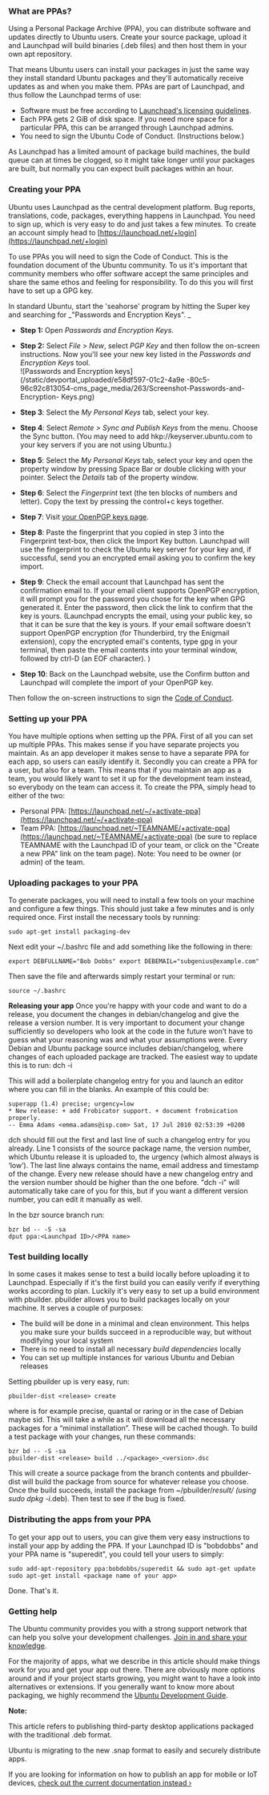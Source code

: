 





### What are PPAs?

Using a Personal Package Archive (PPA), you can distribute software and
updates directly to Ubuntu users. Create your source package, upload it and
Launchpad will build binaries (.deb files) and then host them in your own apt
repository.

That means Ubuntu users can install your packages in just the same way they
install standard Ubuntu packages and they'll automatically receive updates as
and when you make them. PPAs are part of Launchpad, and thus follow the
Launchpad terms of use:

  * Software must be free according to [Launchpad's licensing guidelines](https://help.launchpad.net/Legal/ProjectLicensing).
  * Each PPA gets 2 GiB of disk space. If you need more space for a particular PPA, this can be arranged through Launchpad admins.
  * You need to sign the Ubuntu Code of Conduct. (Instructions below.)

As Launchpad has a limited amount of package build machines, the build queue
can at times be clogged, so it might take longer until your packages are
built, but normally you can expect built packages within an hour.

### Creating your PPA

Ubuntu uses Launchpad as the central development platform. Bug reports,
translations, code, packages, everything happens in Launchpad. You need to
sign up, which is very easy to do and just takes a few minutes. To create an
account simply head to
[https://launchpad.net/+login](https://launchpad.net/+login)

To use PPAs you will need to sign the Code of Conduct. This is the foundation
document of the Ubuntu community. To us it's important that community members
who offer software accept the same principles and share the same ethos and
feeling for responsibility. To do this you will first have to set up a GPG
key.

In standard Ubuntu, start the 'seahorse' program by hitting the Super key and
searching for _"Passwords and Encryption Keys". _

  * **Step 1:** Open _Passwords and Encryption Keys_.
  * **Step 2:** Select _File > New_, select _PGP Key_ and then follow the on-screen instructions. Now you'll see your new key listed in the _Passwords and Encryption Keys_ tool.  
![Passwords and Encryption keys](/static/devportal_uploaded/e58df597-01c2-4a9e
-80c5-96c92c813054-cms_page_media/263/Screenshot-Passwords-and-Encryption-
Keys.png)

  * **Step 3**: Select the _My Personal Keys_ tab, select your key.
  * **Step 4**: Select _Remote > Sync and Publish Keys_ from the menu. Choose the Sync button. (You may need to add hkp://keyserver.ubuntu.com to your key servers if you are not using Ubuntu.)
  * **Step 5**: Select the _My Personal Keys_ tab, select your key and open the property window by pressing Space Bar or double clicking with your pointer. Select the _Details_ tab of the property window.
  * **Step 6**: Select the _Fingerprint_ text (the ten blocks of numbers and letter). Copy the text by pressing the control+c keys together.
  * **Step 7**: Visit [your OpenPGP keys page](https://launchpad.net/~/+editpgpkeys).
  * **Step 8**: Paste the fingerprint that you copied in step 3 into the Fingerprint text-box, then click the Import Key button. Launchpad will use the fingerprint to check the Ubuntu key server for your key and, if successful, send you an encrypted email asking you to confirm the key import.
  * **Step 9**: Check the email account that Launchpad has sent the confirmation email to. If your email client supports OpenPGP encryption, it will prompt you for the password you chose for the key when GPG generated it. Enter the password, then click the link to confirm that the key is yours. (Launchpad encrypts the email, using your public key, so that it can be sure that the key is yours. If your email software doesn't support OpenPGP encryption (for Thunderbird, try the Enigmail extension), copy the encrypted email's contents, type gpg in your terminal, then paste the email contents into your terminal window, followed by ctrl-D (an EOF character). )
  * **Step 10**: Back on the Launchpad website, use the Confirm button and Launchpad will complete the import of your OpenPGP key.

Then follow the on-screen instructions to sign the [Code of
Conduct](https://launchpad.net/codeofconduct).

### Setting up your PPA

You have multiple options when setting up the PPA. First of all you can set up
multiple PPAs. This makes sense if you have separate projects you maintain. As
an app developer it makes sense to have a separate PPA for each app, so users
can easily identify it. Secondly you can create a PPA for a user, but also for
a team. This means that if you maintain an app as a team, you would likely
want to set it up for the development team instead, so everybody on the team
can access it. To create the PPA, simply head to either of the two:

  * Personal PPA: [https://launchpad.net/~/+activate-ppa](https://launchpad.net/~/+activate-ppa)
  * Team PPA: [https://launchpad.net/~TEAMNAME/+activate-ppa](https://launchpad.net/~TEAMNAME/+activate-ppa) (be sure to replace TEAMNAME with the Launchpad ID of your team, or click on the "Create a new PPA" link on the team page). Note: You need to be owner (or admin) of the team.

### Uploading packages to your PPA

To generate packages, you will need to install a few tools on your machine and
configure a few things. This should just take a few minutes and is only
required once. First install the necessary tools by running:

    sudo apt-get install packaging-dev

Next edit your ~/.bashrc file and add something like the following in there:

    export DEBFULLNAME="Bob Dobbs" export DEBEMAIL="subgenius@example.com" 

Then save the file and afterwards simply restart your terminal or run:

    source ~/.bashrc

**Releasing your app** Once you're happy with your code and want to do a release, you document the changes in debian/changelog and give the release a version number. It is very important to document your change sufficiently so developers who look at the code in the future won’t have to guess what your reasoning was and what your assumptions were. Every Debian and Ubuntu package source includes debian/changelog, where changes of each uploaded package are tracked. The easiest way to update this is to run:
    dch -i

This will add a boilerplate changelog entry for you and launch an editor where
you can fill in the blanks. An example of this could be:

    superapp (1.4) precise; urgency=low
    * New release: + add Frobicator support. + document frobnication properly.
    -- Emma Adams <emma.adams@isp.com> Sat, 17 Jul 2010 02:53:39 +0200

dch should fill out the first and last line of such a changelog entry for you
already. Line 1 consists of the source package name, the version number, which
Ubuntu release it is uploaded to, the urgency (which almost always is ‘low’).
The last line always contains the name, email address and timestamp of the
change. Every new release should have a new changelog entry and the version
number should be higher than the one before. "dch -i" will automatically take
care of you for this, but if you want a different version number, you can edit
it manually as well.

In the bzr source branch run:

    bzr bd -- -S -sa
    dput ppa:<Launchpad ID>/<PPA name>

### Test building locally

In some cases it makes sense to test a build locally before uploading it to
Launchpad. Especially if it's the first build you can easily verify if
everything works according to plan. Luckily it's very easy to set up a build
environment with pbuilder. pbuilder allows you to build packages locally on
your machine. It serves a couple of purposes:

  * The build will be done in a minimal and clean environment. This helps you make sure your builds succeed in a reproducible way, but without modifying your local system
  * There is no need to install all necessary _build dependencies_ locally
  * You can set up multiple instances for various Ubuntu and Debian releases

Setting pbuilder up is very easy, run:

    pbuilder-dist <release> create

where <release> is for example precise, quantal or raring or in the case of
Debian maybe sid. This will take a while as it will download all the necessary
packages for a “minimal installation”. These will be cached though. To build a
test package with your changes, run these commands:

    bzr bd -- -S -sa
    pbuilder-dist <release> build ../<package>_<version>.dsc

This will create a source package from the branch contents and pbuilder-dist
will build the package from source for whatever release you choose. Once the
build succeeds, install the package from ~/pbuilder/<release>_result/ (using
sudo dpkg -i<package>_<version>.deb). Then test to see if the bug is fixed.

### Distributing the apps from your PPA

To get your app out to users, you can give them very easy instructions to
install your app by adding the PPA. If your Launchpad ID is "bobdobbs" and
your PPA name is "superedit", you could tell your users to simply:

    sudo add-apt-repository ppa:bobdobbs/superedit && sudo apt-get update
    sudo apt-get install <package name of your app>

Done. That's it.

### Getting help

The Ubuntu community provides you with a strong support network that can help
you solve your development challenges. [Join in and share your knowledge]().

For the majority of apps, what we describe in this article should make things
work for you and get your app out there. There are obviously more options
around and if your project starts growing, you might want to have a look into
alternatives or extensions. If you generally want to know more about
packaging, we highly recommend the [Ubuntu Development
Guide](http://packaging.ubuntu.com/).

**Note:**

This article refers to publishing third-party desktop applications packaged
with the traditional .deb format.

Ubuntu is migrating to the new .snap format to easily and securely distribute
apps.

If you are looking for information on how to publish an app for mobile or IoT
devices, [check out the current documentation instead
›](https://developer.ubuntu.com/en/publish)





